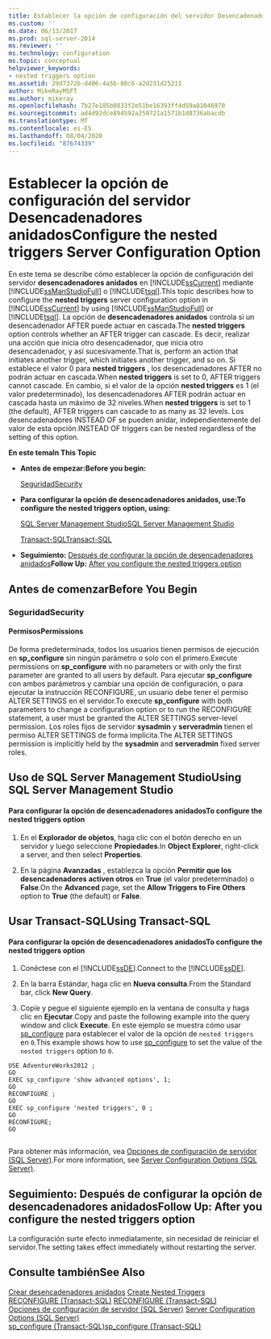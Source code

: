 ```yaml
---
title: Establecer la opción de configuración del servidor Desencadenadores anidados | Microsoft Docs
ms.custom: ''
ms.date: 06/13/2017
ms.prod: sql-server-2014
ms.reviewer: ''
ms.technology: configuration
ms.topic: conceptual
helpviewer_keywords:
- nested triggers option
ms.assetid: 29d7372b-d406-4a5b-80c6-a2d231d25211
author: MikeRayMSFT
ms.author: mikeray
ms.openlocfilehash: 7b27e185b0833f2e51be16393ff4d59a81046970
ms.sourcegitcommit: ad4d92dce894592a259721a1571b1d8736abacdb
ms.translationtype: MT
ms.contentlocale: es-ES
ms.lasthandoff: 08/04/2020
ms.locfileid: "87674339"
---
```

# <a name="configure-the-nested-triggers-server-configuration-option"></a><span data-ttu-id="733c2-102">Establecer la opción de configuración del servidor Desencadenadores anidados</span><span class="sxs-lookup"><span data-stu-id="733c2-102">Configure the nested triggers Server Configuration Option</span></span>
  <span data-ttu-id="733c2-103">En este tema se describe cómo establecer la opción de configuración del servidor **desencadenadores anidados** en [!INCLUDE[ssCurrent](../../includes/sscurrent-md.md)] mediante [!INCLUDE[ssManStudioFull](../../includes/ssmanstudiofull-md.md)] o [!INCLUDE[tsql](../../includes/tsql-md.md)].</span><span class="sxs-lookup"><span data-stu-id="733c2-103">This topic describes how to configure the **nested triggers** server configuration option in [!INCLUDE[ssCurrent](../../includes/sscurrent-md.md)] by using [!INCLUDE[ssManStudioFull](../../includes/ssmanstudiofull-md.md)] or [!INCLUDE[tsql](../../includes/tsql-md.md)].</span></span> <span data-ttu-id="733c2-104">La opción de **desencadenadores anidados** controla si un desencadenador AFTER puede actuar en cascada.</span><span class="sxs-lookup"><span data-stu-id="733c2-104">The **nested triggers** option controls whether an AFTER trigger can cascade.</span></span> <span data-ttu-id="733c2-105">Es decir, realizar una acción que inicia otro desencadenador, que inicia otro desencadenador, y así sucesivamente.</span><span class="sxs-lookup"><span data-stu-id="733c2-105">That is, perform an action that initiates another trigger, which initiates another trigger, and so on.</span></span> <span data-ttu-id="733c2-106">Si establece el valor 0 para **nested triggers** , los desencadenadores AFTER no podrán actuar en cascada.</span><span class="sxs-lookup"><span data-stu-id="733c2-106">When **nested triggers** is set to 0, AFTER triggers cannot cascade.</span></span> <span data-ttu-id="733c2-107">En cambio, si el valor de la opción **nested triggers** es 1 (el valor predeterminado), los desencadenadores AFTER podrán actuar en cascada hasta un máximo de 32 niveles.</span><span class="sxs-lookup"><span data-stu-id="733c2-107">When **nested triggers** is set to 1 (the default), AFTER triggers can cascade to as many as 32 levels.</span></span> <span data-ttu-id="733c2-108">Los desencadenadores INSTEAD OF se pueden anidar, independientemente del valor de esta opción.</span><span class="sxs-lookup"><span data-stu-id="733c2-108">INSTEAD OF triggers can be nested regardless of the setting of this option.</span></span>  
  
 <span data-ttu-id="733c2-109">**En este tema**</span><span class="sxs-lookup"><span data-stu-id="733c2-109">**In This Topic**</span></span>  
  
-   <span data-ttu-id="733c2-110">**Antes de empezar:**</span><span class="sxs-lookup"><span data-stu-id="733c2-110">**Before you begin:**</span></span>  
  
     [<span data-ttu-id="733c2-111">Seguridad</span><span class="sxs-lookup"><span data-stu-id="733c2-111">Security</span></span>](#Security)  
  
-   <span data-ttu-id="733c2-112">**Para configurar la opción de desencadenadores anidados, use:**</span><span class="sxs-lookup"><span data-stu-id="733c2-112">**To configure the nested triggers option, using:**</span></span>  
  
     [<span data-ttu-id="733c2-113">SQL Server Management Studio</span><span class="sxs-lookup"><span data-stu-id="733c2-113">SQL Server Management Studio</span></span>](#SSMSProcedure)  
  
     [<span data-ttu-id="733c2-114">Transact-SQL</span><span class="sxs-lookup"><span data-stu-id="733c2-114">Transact-SQL</span></span>](#TsqlProcedure)  
  
-   <span data-ttu-id="733c2-115">**Seguimiento:**  [Después de configurar la opción de desencadenadores anidados](#FollowUp)</span><span class="sxs-lookup"><span data-stu-id="733c2-115">**Follow Up:**  [After you configure the nested triggers option](#FollowUp)</span></span>  
  
##  <a name="before-you-begin"></a><a name="BeforeYouBegin"></a> <span data-ttu-id="733c2-116">Antes de comenzar</span><span class="sxs-lookup"><span data-stu-id="733c2-116">Before You Begin</span></span>  
  
###  <a name="security"></a><a name="Security"></a> <span data-ttu-id="733c2-117">Seguridad</span><span class="sxs-lookup"><span data-stu-id="733c2-117">Security</span></span>  
  
####  <a name="permissions"></a><a name="Permissions"></a> <span data-ttu-id="733c2-118">Permisos</span><span class="sxs-lookup"><span data-stu-id="733c2-118">Permissions</span></span>  
 <span data-ttu-id="733c2-119">De forma predeterminada, todos los usuarios tienen permisos de ejecución en **sp_configure** sin ningún parámetro o solo con el primero.</span><span class="sxs-lookup"><span data-stu-id="733c2-119">Execute permissions on **sp_configure** with no parameters or with only the first parameter are granted to all users by default.</span></span> <span data-ttu-id="733c2-120">Para ejecutar **sp_configure** con ambos parámetros y cambiar una opción de configuración, o para ejecutar la instrucción RECONFIGURE, un usuario debe tener el permiso ALTER SETTINGS en el servidor.</span><span class="sxs-lookup"><span data-stu-id="733c2-120">To execute **sp_configure** with both parameters to change a configuration option or to run the RECONFIGURE statement, a user must be granted the ALTER SETTINGS server-level permission.</span></span> <span data-ttu-id="733c2-121">Los roles fijos de servidor **sysadmin** y **serveradmin** tienen el permiso ALTER SETTINGS de forma implícita.</span><span class="sxs-lookup"><span data-stu-id="733c2-121">The ALTER SETTINGS permission is implicitly held by the **sysadmin** and **serveradmin** fixed server roles.</span></span>  
  
##  <a name="using-sql-server-management-studio"></a><a name="SSMSProcedure"></a> <span data-ttu-id="733c2-122">Uso de SQL Server Management Studio</span><span class="sxs-lookup"><span data-stu-id="733c2-122">Using SQL Server Management Studio</span></span>  
  
#### <a name="to-configure-the-nested-triggers-option"></a><span data-ttu-id="733c2-123">Para configurar la opción de desencadenadores anidados</span><span class="sxs-lookup"><span data-stu-id="733c2-123">To configure the nested triggers option</span></span>  
  
1.  <span data-ttu-id="733c2-124">En el **Explorador de objetos**, haga clic con el botón derecho en un servidor y luego seleccione **Propiedades**.</span><span class="sxs-lookup"><span data-stu-id="733c2-124">In **Object Explorer**, right-click a server, and then select **Properties**.</span></span>  
  
2.  <span data-ttu-id="733c2-125">En la página **Avanzadas** , establezca la opción **Permitir que los desencadenadores activen otros** en **True** (el valor predeterminado) o **False**.</span><span class="sxs-lookup"><span data-stu-id="733c2-125">On the **Advanced** page, set the **Allow Triggers to Fire Others** option to **True** (the default) or **False**.</span></span>  
  
##  <a name="using-transact-sql"></a><a name="TsqlProcedure"></a> <span data-ttu-id="733c2-126">Usar Transact-SQL</span><span class="sxs-lookup"><span data-stu-id="733c2-126">Using Transact-SQL</span></span>  
  
#### <a name="to-configure-the-nested-triggers-option"></a><span data-ttu-id="733c2-127">Para configurar la opción de desencadenadores anidados</span><span class="sxs-lookup"><span data-stu-id="733c2-127">To configure the nested triggers option</span></span>  
  
1.  <span data-ttu-id="733c2-128">Conéctese con el [!INCLUDE[ssDE](../../includes/ssde-md.md)].</span><span class="sxs-lookup"><span data-stu-id="733c2-128">Connect to the [!INCLUDE[ssDE](../../includes/ssde-md.md)].</span></span>  
  
2.  <span data-ttu-id="733c2-129">En la barra Estándar, haga clic en **Nueva consulta**.</span><span class="sxs-lookup"><span data-stu-id="733c2-129">From the Standard bar, click **New Query**.</span></span>  
  
3.  <span data-ttu-id="733c2-130">Copie y pegue el siguiente ejemplo en la ventana de consulta y haga clic en **Ejecutar**.</span><span class="sxs-lookup"><span data-stu-id="733c2-130">Copy and paste the following example into the query window and click **Execute**.</span></span> <span data-ttu-id="733c2-131">En este ejemplo se muestra cómo usar [sp_configure](/sql/relational-databases/system-stored-procedures/sp-configure-transact-sql) para establecer el valor de la opción de `nested triggers` en `0`.</span><span class="sxs-lookup"><span data-stu-id="733c2-131">This example shows how to use [sp_configure](/sql/relational-databases/system-stored-procedures/sp-configure-transact-sql) to set the value of the `nested triggers` option to `0`.</span></span>  
  
```wmimof  
USE AdventureWorks2012 ;  
GO  
EXEC sp_configure 'show advanced options', 1;  
GO  
RECONFIGURE ;  
GO  
EXEC sp_configure 'nested triggers', 0 ;  
GO  
RECONFIGURE;  
GO  
  
```  
  
 <span data-ttu-id="733c2-132">Para obtener más información, vea [Opciones de configuración de servidor &#40;SQL Server&#41;](server-configuration-options-sql-server.md).</span><span class="sxs-lookup"><span data-stu-id="733c2-132">For more information, see [Server Configuration Options &#40;SQL Server&#41;](server-configuration-options-sql-server.md).</span></span>  
  
##  <a name="follow-up-after-you-configure-the-nested-triggers-option"></a><a name="FollowUp"></a> <span data-ttu-id="733c2-133">Seguimiento: Después de configurar la opción de desencadenadores anidados</span><span class="sxs-lookup"><span data-stu-id="733c2-133">Follow Up: After you configure the nested triggers option</span></span>  
 <span data-ttu-id="733c2-134">La configuración surte efecto inmediatamente, sin necesidad de reiniciar el servidor.</span><span class="sxs-lookup"><span data-stu-id="733c2-134">The setting takes effect immediately without restarting the server.</span></span>  
  
## <a name="see-also"></a><span data-ttu-id="733c2-135">Consulte también</span><span class="sxs-lookup"><span data-stu-id="733c2-135">See Also</span></span>  
 <span data-ttu-id="733c2-136">[Crear desencadenadores anidados](../../relational-databases/triggers/create-nested-triggers.md) </span><span class="sxs-lookup"><span data-stu-id="733c2-136">[Create Nested Triggers](../../relational-databases/triggers/create-nested-triggers.md) </span></span>  
 <span data-ttu-id="733c2-137">[RECONFIGURE &#40;Transact-SQL&#41;](/sql/t-sql/language-elements/reconfigure-transact-sql) </span><span class="sxs-lookup"><span data-stu-id="733c2-137">[RECONFIGURE &#40;Transact-SQL&#41;](/sql/t-sql/language-elements/reconfigure-transact-sql) </span></span>  
 <span data-ttu-id="733c2-138">[Opciones de configuración de servidor &#40;SQL Server&#41;](server-configuration-options-sql-server.md) </span><span class="sxs-lookup"><span data-stu-id="733c2-138">[Server Configuration Options &#40;SQL Server&#41;](server-configuration-options-sql-server.md) </span></span>  
 [<span data-ttu-id="733c2-139">sp_configure &#40;Transact-SQL&#41;</span><span class="sxs-lookup"><span data-stu-id="733c2-139">sp_configure &#40;Transact-SQL&#41;</span></span>](/sql/relational-databases/system-stored-procedures/sp-configure-transact-sql)  
  
  
